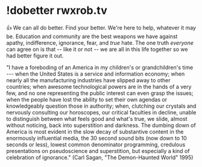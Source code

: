 # !dobetter rwxrob.tv

👍 We can all do better. Find your better. We're here to help, whatever it may be. Education and community are the best weapons we have against apathy, indifference, ignorance, fear, and *true* hate. The one truth *everyone* can agree on is that -- like it or not -- we are all in this life together so we had better figure it out.

"I have a foreboding of an America in my children's or grandchildren's time --- when the United States is a service and information economy; when nearly all the manufacturing industries have slipped away to other countries; when awesome technological powers are in the hands of a very few, and no one representing the public interest can even grasp the issues; when the people have lost the ability to set their own agendas or knowledgeably question those in authority; when, clutching our crystals and nervously consulting our horoscopes, our critical faculties in decline, unable to distinguish between what feels good and what's true, we slide, almost without noticing, back into superstition and darkness. The dumbing down of America is most evident in the slow decay of substantive content in the enormously influential media, the 30 second sound bits (now down to 10 seconds or less), lowest common denominator programming, credulous presentations on pseudoscience and superstition, but especially a kind of celebration of ignorance." (Carl Sagan, "The Demon-Haunted World" 1995)
